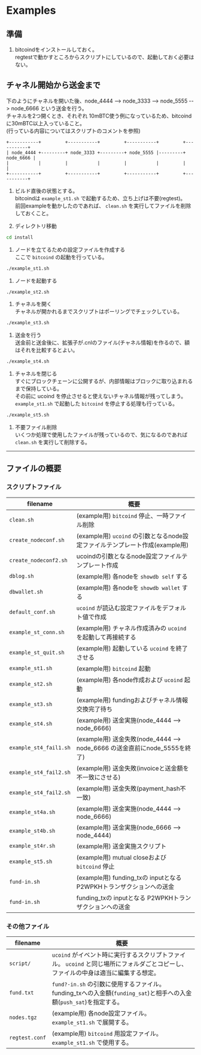 # Examples

## 準備

1. bitcoindをインストールしておく。  
        regtestで動かすところからスクリプトにしているので、起動しておく必要はない。

## チャネル開始から送金まで

下のようにチャネルを開いた後、node_4444 --> node_3333 --> node_5555 --> node_6666 という送金を行う。  
チャネルを2つ開くとき、それぞれ 10mBTC使う例になっているため、bitcoindに30mBTC以上入っていること。  
(行っている内容についてはスクリプトのコメントを参照)

```text
+-----------+         +-----------+         +-----------+         +-----------+
| node_4444 +---------+ node_3333 +---------+ node_5555 |---------+ node_6666 |
|           |         |           |         |           |         |           |
+-----------+         +-----------+         +-----------+         +-----------+
```

1. ビルド直後の状態とする。  
        bitcoindは `example_st1.sh` で起動するため、立ち上げは不要(regtest)。  
        前回exampleを動かしたのであれば、 `clean.sh` を実行してファイルを削除しておくこと。

1. ディレクトリ移動

```bash
cd install
```

1. ノードを立てるための設定ファイルを作成する  
        ここで `bitcoind` の起動を行っている。

```bash
./example_st1.sh
```

1. ノードを起動する

```bash
./example_st2.sh
```

1. チャネルを開く  
        チャネルが開かれるまでスクリプトはポーリングでチェックしている。

```bash
./example_st3.sh
```

1. 送金を行う  
        送金前と送金後に、拡張子が.cnlのファイル(チャネル情報)を作るので、額はそれを比較するとよい。

```bash
./example_st4.sh
```

1. チャネルを閉じる  
        すぐにブロックチェーンに公開するが、内部情報はブロックに取り込まれるまで保持している。  
        その前に ucoind を停止させると使えないチャネル情報が残ってしまう。  
        `example_st1.sh` で起動した `bitcoind` を停止する処理も行っている。

```bash
./example_st5.sh
```

1. 不要ファイル削除  
        いくつか処理で使用したファイルが残っているので、気になるのであれば `clean.sh` を実行して削除する。

----

## ファイルの概要

### スクリプトファイル

| filename | 概要 |
|----------|------|
| `clean.sh` | (example用) `bitcoind` 停止、一時ファイル削除 |
| `create_nodeconf.sh` | (example用) `ucoind` の引数となるnode設定ファイルテンプレート作成(example用) |
| `create_nodeconf2.sh` | ucoindの引数となるnode設定ファイルテンプレート作成 |
| `dblog.sh` | (example用) 各nodeを `showdb self` する |
| `dbwallet.sh` | (example用) 各nodeを `showdb wallet` する |
| `default_conf.sh` | `ucoind` が読込む設定ファイルをデフォルト値で作成 |
| `example_st_conn.sh` | (example用) チャネル作成済みの `ucoind` を起動して再接続する |
| `example_st_quit.sh` | (example用) 起動している `ucoind` を終了させる |
| `example_st1.sh` | (example用) `bitcoind` 起動 |
| `example_st2.sh` | (example用) 各node作成および `ucoind` 起動 |
| `example_st3.sh` | (example用) fundingおよびチャネル情報交換完了待ち |
| `example_st4.sh` | (example用) 送金実施(node_4444 --> node_6666) |
| `example_st4_fail1.sh` | (example用) 送金失敗(node_4444 --> node_6666 の送金直前にnode_5555を終了) |
| `example_st4_fail2.sh` | (example用) 送金失敗(invoiceと送金額を不一致にさせる) |
| `example_st4_fail2.sh` | (example用) 送金失敗(payment_hash不一致) |
| `example_st4a.sh` | (example用) 送金実施(node_4444 --> node_6666) |
| `example_st4b.sh` | (example用) 送金実施(node_6666 --> node_4444) |
| `example_st4r.sh` | (example用) 送金実施スクリプト |
| `example_st5.sh` | (example用) mutual closeおよび `bitcoind` 停止 |
| `fund-in.sh` | (example用) funding_txの inputとなる P2WPKHトランザクションへの送金 |
| `fund-in.sh` | funding_txの inputとなる P2WPKHトランザクションへの送金 |

### その他ファイル

| filename | 概要 |
|----------|------|
| `script/` | `ucoind` がイベント時に実行するスクリプトファイル。 `ucoind` と同じ場所にフォルダごとコピーし、ファイルの中身は適当に編集する想定。 |
| `fund.txt` | `fund?-in.sh` の引数に使用するファイル。funding_txへの入金額(`funding_sat`)と相手への入金額(`push_sat`)を指定する。 |
| `nodes.tgz` | (example用) 各node設定ファイル。 `example_st1.sh` で展開する。 |
| `regtest.conf` | (example用) `bitcoind` 用設定ファイル。 `example_st1.sh` で使用する。 |
